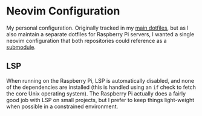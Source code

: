 # Neovim Configuration

My personal configuration. Originally tracked in my [main dotfiles](https://github.com/simonward87/dotfiles), but as I also maintain a separate dotfiles for Raspberry Pi servers, I wanted a single neovim configuration that both repositories could reference as a [submodule](https://git-scm.com/book/en/v2/Git-Tools-Submodules).

## LSP

When running on the Raspberry Pi, LSP is automatically disabled, and none of the dependencies are installed (this is handled using an `if` check to fetch the core Unix operating system). The Raspberry Pi actually does a fairly good job with LSP on small projects, but I prefer to keep things light-weight when possible in a constrained environment.
